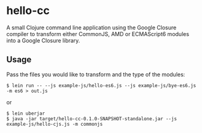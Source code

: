 # hello-cc

A small Clojure command line application using the Google Closure compiler to transform either CommonJS, AMD or ECMAScript6 modules into a Google Closure library.

## Usage

Pass the files you would like to transform and the type of the modules:

```
$ lein run -- --js example-js/hello-es6.js --js example-js/bye-es6.js -m es6 > out.js
```

or

```
$ lein uberjar
$ java -jar target/hello-cc-0.1.0-SNAPSHOT-standalone.jar --js example-js/hello-cjs.js -m commonjs
```
